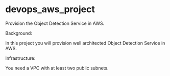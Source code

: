 # devops_aws_project
Provision the Object Detection Service in AWS.

Background:

In this project you will provision well architected Object Detection Service in AWS.

Infrastructure:

You need a VPC with at least two public subnets.
